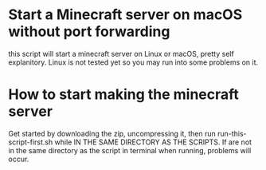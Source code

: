 # Start a Minecraft server on macOS without port forwarding

this script will start a minecraft server on Linux or macOS,
pretty self explanitory.
Linux is not tested yet so you may run into some problems on it.


# How to start making the minecraft server
Get started by downloading the zip, uncompressing it, then run run-this-script-first.sh while
IN THE SAME DIRECTORY AS THE SCRIPTS.
If are not in the same directory as the script in terminal when running, problems will occur.
